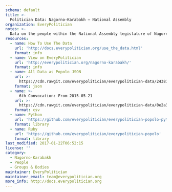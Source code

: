 ```yaml
---
schema: default
title: >-
  Politician Data: Nagorno-Karabakh — National Assembly
organization: EveryPolitician
notes: >-
  Data on the people within the National Assembly legislature of Nagorno-Karabakh.
resources:
  - name: How To Use The Data
    url: 'http://docs.everypolitician.org/use_the_data.html'
    format: info
  - name: View on EveryPolitician
    url: 'http://everypolitician.org/nagorno-karabakh/'
    format: info
  - name: All Data as Popolo JSON
    url: >-
      https://cdn.rawgit.com/everypolitician/everypolitician-data/24381c59f112b85ff37127f8d0a16e992ec532ab/data/Nagorno_Karabakh/Assembly/ep-popolo-v1.0.json
    format: json
  - name: >-
      6th Convocation: From 2015-05-21
    url: >-
      https://cdn.rawgit.com/everypolitician/everypolitician-data/0e2a3210b5477b1d441cd98cf4e9283f20d8048d/data/Nagorno_Karabakh/Assembly/term-6.csv
    format: csv
  - name: Python
    url: 'https://github.com/everypolitician/everypolitician-popolo-python'
    format: library
  - name: Ruby
    url: 'https://github.com/everypolitician/everypolitician-popolo'
    format: library
last_modified: 2017-01-22T06:52:15
license: ''
category:
  - Nagorno-Karabakh
  - People
  - Groups & Bodies
maintainer: EveryPolitician
maintainer_email: team@everypolitician.org
more_info: http://docs.everypolitician.org
---
```

